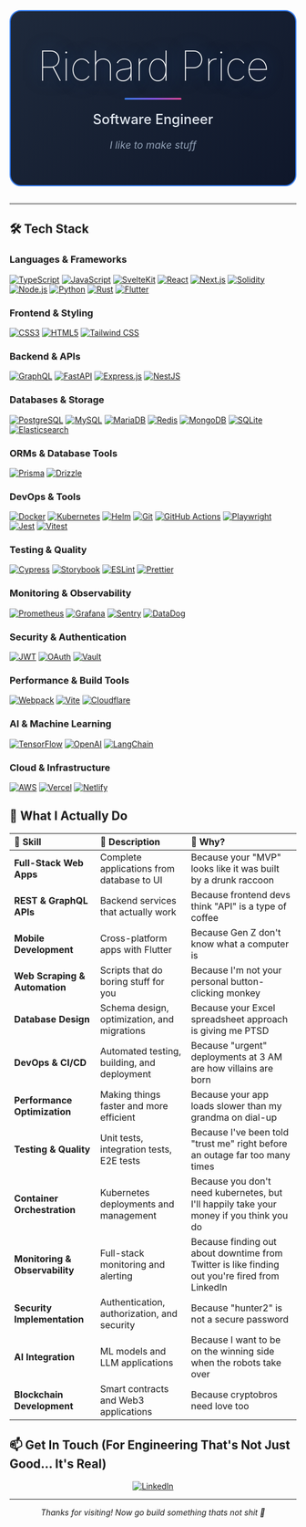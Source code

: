 <div align="center">
  <div style="background: linear-gradient(135deg, #1e293b 0%, #0f172a 100%); padding: 60px 40px; border-radius: 20px; margin: 30px 0; border: 2px solid #3b82f6;">
          <h1 style="color: #ffffff; font-size: 4.5rem; font-weight: 100; margin: 0; font-family: 'Inter', -apple-system, BlinkMacSystemFont, 'Segoe UI', Roboto, sans-serif; text-shadow: 0 0 30px rgba(59, 130, 246, 0.5), 0 4px 8px rgba(0,0,0,0.3); letter-spacing: -0.02em; line-height: 1;">
        Richard Price
      </h1>
    <div style="width: 100px; height: 3px; background: linear-gradient(90deg, #3b82f6, #8b5cf6, #ec4899); margin: 20px auto; border-radius: 2px;"></div>
    <p style="color: #e2e8f0; font-size: 1.5rem; margin: 15px 0 0 0; font-weight: 500;">
      Software Engineer
    </p>
    <p style="color: #94a3b8; font-size: 1.1rem; margin: 20px 0 0 0; font-style: italic;">
      I like to make stuff
    </p>
  </div>
</div>

---

## 🛠️ Tech Stack

### Languages & Frameworks
[![TypeScript](https://img.shields.io/badge/-TypeScript-3178C6?style=for-the-badge&logo=typescript&logoColor=white)](https://www.typescriptlang.org/)
[![JavaScript](https://img.shields.io/badge/-JavaScript-F7DF1E?style=for-the-badge&logo=javascript&logoColor=black)](https://developer.mozilla.org/en-US/docs/Web/JavaScript)
[![SvelteKit](https://img.shields.io/badge/-SvelteKit-FF3E00?style=for-the-badge&logo=svelte&logoColor=white)](https://kit.svelte.dev/)
[![React](https://img.shields.io/badge/-React-61DAFB?style=for-the-badge&logo=react&logoColor=black)](https://reactjs.org/)
[![Next.js](https://img.shields.io/badge/-Next.js-000000?style=for-the-badge&logo=next.js&logoColor=white)](https://nextjs.org/)
[![Solidity](https://img.shields.io/badge/-Solidity-2C4F7C?style=for-the-badge&logo=solidity&logoColor=white)](https://docs.soliditylang.org/)
[![Node.js](https://img.shields.io/badge/-Node.js-339933?style=for-the-badge&logo=nodedotjs&logoColor=white)](https://nodejs.org/)
[![Python](https://img.shields.io/badge/-Python-3776AB?style=for-the-badge&logo=python&logoColor=white)](https://www.python.org/)
[![Rust](https://img.shields.io/badge/-Rust-000000?style=for-the-badge&logo=rust&logoColor=white)](https://www.rust-lang.org/)
[![Flutter](https://img.shields.io/badge/-Flutter-02569B?style=for-the-badge&logo=flutter&logoColor=white)](https://flutter.dev/)

### Frontend & Styling
[![CSS3](https://img.shields.io/badge/-CSS3-1572B6?style=for-the-badge&logo=css3&logoColor=white)](https://developer.mozilla.org/en-US/docs/Web/CSS)
[![HTML5](https://img.shields.io/badge/-HTML5-E34F26?style=for-the-badge&logo=html5&logoColor=white)](https://developer.mozilla.org/en-US/docs/Web/HTML)
[![Tailwind CSS](https://img.shields.io/badge/-Tailwind%20CSS-38B2AC?style=for-the-badge&logo=tailwind-css&logoColor=white)](https://tailwindcss.com/)

### Backend & APIs
[![GraphQL](https://img.shields.io/badge/-GraphQL-E10098?style=for-the-badge&logo=graphql&logoColor=white)](https://graphql.org/)
[![FastAPI](https://img.shields.io/badge/-FastAPI-009688?style=for-the-badge&logo=fastapi&logoColor=white)](https://fastapi.tiangolo.com/)
[![Express.js](https://img.shields.io/badge/-Express.js-000000?style=for-the-badge&logo=express&logoColor=white)](https://expressjs.com/)
[![NestJS](https://img.shields.io/badge/-NestJS-E0234E?style=for-the-badge&logo=nestjs&logoColor=white)](https://nestjs.com/)

### Databases & Storage
[![PostgreSQL](https://img.shields.io/badge/-PostgreSQL-336791?style=for-the-badge&logo=postgresql&logoColor=white)](https://www.postgresql.org/)
[![MySQL](https://img.shields.io/badge/-MySQL-4479A1?style=for-the-badge&logo=mysql&logoColor=white)](https://www.mysql.com/)
[![MariaDB](https://img.shields.io/badge/-MariaDB-003545?style=for-the-badge&logo=mariadb&logoColor=white)](https://mariadb.org/)
[![Redis](https://img.shields.io/badge/-Redis-DC382D?style=for-the-badge&logo=redis&logoColor=white)](https://redis.io/)
[![MongoDB](https://img.shields.io/badge/-MongoDB-47A248?style=for-the-badge&logo=mongodb&logoColor=white)](https://www.mongodb.com/)
[![SQLite](https://img.shields.io/badge/-SQLite-003B57?style=for-the-badge&logo=sqlite&logoColor=white)](https://www.sqlite.org/)
[![Elasticsearch](https://img.shields.io/badge/-Elasticsearch-005571?style=for-the-badge&logo=elasticsearch&logoColor=white)](https://www.elastic.co/elasticsearch/)

### ORMs & Database Tools
[![Prisma](https://img.shields.io/badge/-Prisma-2D3748?style=for-the-badge&logo=prisma&logoColor=white)](https://www.prisma.io/)
[![Drizzle](https://img.shields.io/badge/-Drizzle-FF6B6B?style=for-the-badge&logo=drizzle&logoColor=white)](https://orm.drizzle.team/)

### DevOps & Tools
[![Docker](https://img.shields.io/badge/-Docker-2496ED?style=for-the-badge&logo=docker&logoColor=white)](https://www.docker.com/)
[![Kubernetes](https://img.shields.io/badge/-Kubernetes-326CE5?style=for-the-badge&logo=kubernetes&logoColor=white)](https://kubernetes.io/)
[![Helm](https://img.shields.io/badge/-Helm-0F1689?style=for-the-badge&logo=helm&logoColor=white)](https://helm.sh/)
[![Git](https://img.shields.io/badge/-Git-F05032?style=for-the-badge&logo=git&logoColor=white)](https://git-scm.com/)
[![GitHub Actions](https://img.shields.io/badge/-GitHub%20Actions-2088FF?style=for-the-badge&logo=githubactions&logoColor=white)](https://github.com/features/actions)
[![Playwright](https://img.shields.io/badge/-Playwright-2EAD33?style=for-the-badge&logo=playwright&logoColor=white)](https://playwright.dev/)
[![Jest](https://img.shields.io/badge/-Jest-C21325?style=for-the-badge&logo=jest&logoColor=white)](https://jestjs.io/)
[![Vitest](https://img.shields.io/badge/-Vitest-6E9F18?style=for-the-badge&logo=vitest&logoColor=white)](https://vitest.dev/)

### Testing & Quality
[![Cypress](https://img.shields.io/badge/-Cypress-17202C?style=for-the-badge&logo=cypress&logoColor=white)](https://www.cypress.io/)
[![Storybook](https://img.shields.io/badge/-Storybook-FF4785?style=for-the-badge&logo=storybook&logoColor=white)](https://storybook.js.org/)
[![ESLint](https://img.shields.io/badge/-ESLint-4B32C3?style=for-the-badge&logo=eslint&logoColor=white)](https://eslint.org/)
[![Prettier](https://img.shields.io/badge/-Prettier-F7B93E?style=for-the-badge&logo=prettier&logoColor=white)](https://prettier.io/)

### Monitoring & Observability
[![Prometheus](https://img.shields.io/badge/-Prometheus-E6522C?style=for-the-badge&logo=prometheus&logoColor=white)](https://prometheus.io/)
[![Grafana](https://img.shields.io/badge/-Grafana-F46800?style=for-the-badge&logo=grafana&logoColor=white)](https://grafana.com/)
[![Sentry](https://img.shields.io/badge/-Sentry-362D59?style=for-the-badge&logo=sentry&logoColor=white)](https://sentry.io/)
[![DataDog](https://img.shields.io/badge/-DataDog-632CA6?style=for-the-badge&logo=datadog&logoColor=white)](https://www.datadoghq.com/)

### Security & Authentication
[![JWT](https://img.shields.io/badge/-JWT-000000?style=for-the-badge&logo=jsonwebtokens&logoColor=white)](https://jwt.io/)
[![OAuth](https://img.shields.io/badge/-OAuth-000000?style=for-the-badge&logo=oauth&logoColor=white)](https://oauth.net/)
[![Vault](https://img.shields.io/badge/-Vault-000000?style=for-the-badge&logo=vault&logoColor=white)](https://www.vaultproject.io/)

### Performance & Build Tools
[![Webpack](https://img.shields.io/badge/-Webpack-8DD6F9?style=for-the-badge&logo=webpack&logoColor=white)](https://webpack.js.org/)
[![Vite](https://img.shields.io/badge/-Vite-646CFF?style=for-the-badge&logo=vite&logoColor=white)](https://vitejs.dev/)
[![Cloudflare](https://img.shields.io/badge/-Cloudflare-FF6B6B?style=for-the-badge&logo=cloudflare&logoColor=white)](https://www.cloudflare.com/)

### AI & Machine Learning
[![TensorFlow](https://img.shields.io/badge/-TensorFlow-FF6F00?style=for-the-badge&logo=tensorflow&logoColor=white)](https://www.tensorflow.org/)
[![OpenAI](https://img.shields.io/badge/-OpenAI-412991?style=for-the-badge&logo=openai&logoColor=white)](https://openai.com/)
[![LangChain](https://img.shields.io/badge/-LangChain-000000?style=for-the-badge&logo=langchain&logoColor=white)](https://www.langchain.com/)

### Cloud & Infrastructure
[![AWS](https://img.shields.io/badge/-AWS-232F3E?style=for-the-badge&logo=amazonaws&logoColor=white)](https://aws.amazon.com/)
[![Vercel](https://img.shields.io/badge/-Vercel-000000?style=for-the-badge&logo=vercel&logoColor=white)](https://vercel.com/)
[![Netlify](https://img.shields.io/badge/-Netlify-00C7B7?style=for-the-badge&logo=netlify&logoColor=white)](https://www.netlify.com/)

## 🎯 What I Actually Do

| 🚀 **Skill** | 📝 **Description** | 💭 **Why?** |
|:---|:---|:---|
| **Full-Stack Web Apps** | Complete applications from database to UI | Because your "MVP" looks like it was built by a drunk raccoon |
| **REST & GraphQL APIs** | Backend services that actually work | Because frontend devs think "API" is a type of coffee |
| **Mobile Development** | Cross-platform apps with Flutter | Because Gen Z don't know what a computer is |
| **Web Scraping & Automation** | Scripts that do boring stuff for you | Because I'm not your personal button-clicking monkey |
| **Database Design** | Schema design, optimization, and migrations | Because your Excel spreadsheet approach is giving me PTSD |
| **DevOps & CI/CD** | Automated testing, building, and deployment | Because "urgent" deployments at 3 AM are how villains are born |
| **Performance Optimization** | Making things faster and more efficient | Because your app loads slower than my grandma on dial-up |
| **Testing & Quality** | Unit tests, integration tests, E2E tests | Because I've been told "trust me" right before an outage far too many times |
| **Container Orchestration** | Kubernetes deployments and management | Because you don't need kubernetes, but I'll happily take your money if you think you do |
| **Monitoring & Observability** | Full-stack monitoring and alerting | Because finding out about downtime from Twitter is like finding out you're fired from LinkedIn |
| **Security Implementation** | Authentication, authorization, and security | Because "hunter2" is not a secure password |
| **AI Integration** | ML models and LLM applications | Because I want to be on the winning side when the robots take over |
| **Blockchain Development** | Smart contracts and Web3 applications | Because cryptobros need love too |

## 📫 Get In Touch (For Engineering That's Not Just Good... It's Real)

<div align="center">  
  <a href="https://www.linkedin.com/in/richard-price-14539658/">
    <img src="https://img.shields.io/badge/-LinkedIn-0077B5?style=for-the-badge&logo=linkedin&logoColor=white" alt="LinkedIn" />
  </a>
</div>

---

<div align="center">
  <p><em>Thanks for visiting! Now go build something thats not shit 🚀</em></p>
</div>
